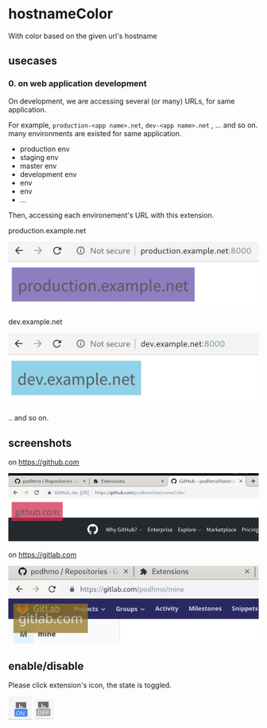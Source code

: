 # hostnameColor

With color based on the given url's hostname

## usecases

### 0. on web application development

On development, we are accessing several (or many) URLs, for same application.

For example, `production-<app name>.net`, `dev-<app name>.net` , ... and so on. many environments are existed for same application.

- production env
- staging env
- master env
- development env
- <topic branch0> env
- <topic branch1> env
- ...

Then, accessing each environement's URL with this extension.

production.example.net

![production.example.net](./images/11production.png)

dev.example.net

![dev.example.net](./images/10dev.png)

.. and so on.

## screenshots

on https://github.com

![on github](./images/00github.png)

on https://gitlab.com

![on gitlab](./images/01gitlab.png)


## enable/disable

Please click extension's icon, the state is toggled.

![on](./images/on.png) ![off](./images/off.png)
